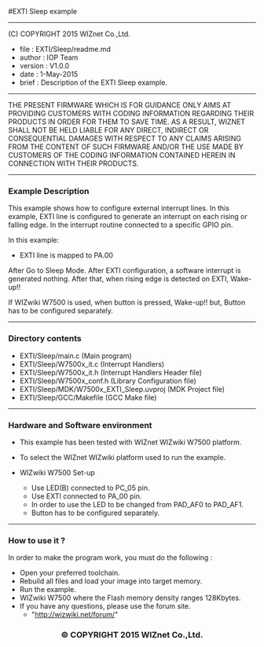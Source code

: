 #EXTI Sleep example
******************************************************************************
(C) COPYRIGHT 2015 WIZnet Co.,Ltd.

  * file    : EXTI/Sleep/readme.md
  * author  : IOP Team
  * version : V1.0.0
  * date    : 1-May-2015
  * brief   : Description of the EXTI Sleep example.

******************************************************************************

THE PRESENT FIRMWARE WHICH IS FOR GUIDANCE ONLY AIMS AT PROVIDING CUSTOMERS WITH CODING INFORMATION REGARDING THEIR PRODUCTS IN ORDER FOR THEM TO SAVE TIME. AS A RESULT, WIZNET SHALL NOT BE HELD LIABLE FOR ANY DIRECT, INDIRECT OR CONSEQUENTIAL DAMAGES WITH RESPECT TO ANY CLAIMS ARISING FROM THE CONTENT OF SUCH FIRMWARE AND/OR THE USE MADE BY CUSTOMERS OF THE CODING INFORMATION CONTAINED HEREIN IN CONNECTION WITH THEIR PRODUCTS.

******************************************************************************

### Example Description

This example shows how to configure external interrupt lines.
In this example, EXTI line is configured to generate an interrupt on each rising or falling edge. In the interrupt routine connected to a specific GPIO pin.

In this example:
  - EXTI line is mapped to PA.00

After Go to Sleep Mode.
After EXTI configuration, a software interrupt is generated nothing.
After that, when rising edge is detected on EXTI, Wake-up!!

If WIZwiki W7500 is used, when button is pressed, Wake-up!!
but, Button has to be configured separately.
______________________________________________________________________________

### Directory contents

  - EXTI/Sleep/main.c                                (Main program)
  - EXTI/Sleep/W7500x_it.c                           (Interrupt Handlers)
  - EXTI/Sleep/W7500x_it.h                           (Interrupt Handlers Header file)
  - EXTI/Sleep/W7500x_conf.h                         (Library Configuration file)
  - EXTI/Sleep/MDK/W7500x_EXTI_Sleep.uvproj          (MDK Project file)
  - EXTI/Sleep/GCC/Makefile                          (GCC Make file)
______________________________________________________________________________

### Hardware and Software environment

  - This example has been tested with WIZnet WIZwiki W7500 platform.
  - To select the WIZnet WIZwiki platform used to run the example.

  - WIZwiki W7500 Set-up
    - Use LED(B) connected to PC_05 pin.
    - Use EXTI connected to PA_00 pin.
    - In order to use the LED to be changed from PAD_AF0 to PAD_AF1.
    - Button has to be configured separately.
______________________________________________________________________________

### How to use it ?

In order to make the program work, you must do the following :

 - Open your preferred toolchain.
 - Rebuild all files and load your image into target memory.
 - Run the example.
 - WIZwiki W7500 where the Flash memory density ranges 128Kbytes.
 - If you have any questions, please use the forum site.
   - "http://wizwiki.net/forum/"

<h3><center>&copy; COPYRIGHT 2015 WIZnet Co.,Ltd.</center></h3>
